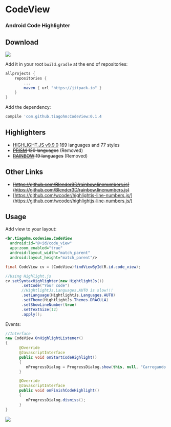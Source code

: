 # CodeView
### Android Code Highlighter

## Download

[![](https://jitpack.io/v/tiagohm/CodeView.svg)](https://jitpack.io/#tiagohm/CodeView)

Add it in your root `build.gradle` at the end of repositories:
```gradle
allprojects {
    repositories {
        ...
        maven { url "https://jitpack.io" }
    }
}
```
Add the dependency:
```gradle
compile 'com.github.tiagohm:CodeView:0.1.4
```

## Highlighters
* [HIGHLIGHT.JS v9.9.0](https://highlightjs.org/)
169 languages and 77 styles
* ~~[PRISM](http://prismjs.com/)
120 languages~~ (Removed)
* ~~[RAINBOW](https://craig.is/making/rainbows)
19 languages~~ (Removed)

## Other Links
* ~~[https://github.com/Blender3D/rainbow.linenumbers.js](https://github.com/Blender3D/rainbow.linenumbers.js)~~
* [https://github.com/wcoder/highlightjs-line-numbers.js/](https://github.com/wcoder/highlightjs-line-numbers.js/)

## Usage

Add view to your layout:
```xml
<br.tiagohm.codeview.CodeView
  android:id="@+id/code_view"
  app:zoom_enabled="true"
  android:layout_width="match_parent"
  android:layout_height="match_parent"/>
 ```
 ```java
 final CodeView cv = (CodeView)findViewById(R.id.code_view);

 //Using Highlight.js
 cv.setSyntaxHighlighter(new HightlightJs())
        .setCode("Your code")
        //HightlightJs.Languages.AUTO is slow!!!
        .setLanguage(HightlightJs.Languages.AUTO)
        .setTheme(HightlightJs.Themes.DRACULA)
        .setShowLineNumber(true)
        .setTextSize(12)
        .apply();
 ```

 Events:

 ```java
 //Interface
 new CodeView.OnHighlightListener()
 {
       @Override
       @JavascriptInterface
       public void onStartCodeHighlight()
       {   
          mProgressDialog = ProgressDialog.show(this, null, "Carregando...", true);
       }

       @Override
       @JavascriptInterface
       public void onFinishCodeHighlight()
       {
          mProgressDialog.dismiss();
       }
}
 ```

 ![](https://raw.githubusercontent.com/tiagohm/CodeView/master/1.png)
